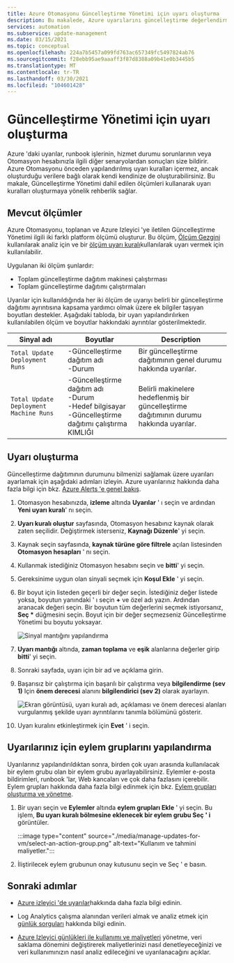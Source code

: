```yaml
---
title: Azure Otomasyonu Güncelleştirme Yönetimi için uyarı oluşturma
description: Bu makalede, Azure uyarılarını güncelleştirme değerlendirmelerinin veya dağıtımların durumu hakkında bilgilendirmek üzere nasıl yapılandıracağınız açıklanır.
services: automation
ms.subservice: update-management
ms.date: 03/15/2021
ms.topic: conceptual
ms.openlocfilehash: 224a7b5457a099fd763ac657349fc5497824ab76
ms.sourcegitcommit: f28ebb95ae9aaaff3f87d8388a09b41e0b3445b5
ms.translationtype: MT
ms.contentlocale: tr-TR
ms.lasthandoff: 03/30/2021
ms.locfileid: "104601428"
---
```

# <a name="how-to-create-alerts-for-update-management"></a>Güncelleştirme Yönetimi için uyarı oluşturma

Azure 'daki uyarılar, runbook işlerinin, hizmet durumu sorunlarının veya Otomasyon hesabınızla ilgili diğer senaryolardan sonuçları size bildirir. Azure Otomasyonu önceden yapılandırılmış uyarı kuralları içermez, ancak oluşturduğu verilere bağlı olarak kendi kendinize de oluşturabilirsiniz. Bu makale, Güncelleştirme Yönetimi dahil edilen ölçümleri kullanarak uyarı kuralları oluşturmaya yönelik rehberlik sağlar.

## <a name="available-metrics"></a>Mevcut ölçümler

Azure Otomasyonu, toplanan ve Azure Izleyici 'ye iletilen Güncelleştirme Yönetimi ilgili iki farklı platform ölçümü oluşturur. Bu ölçüm, [Ölçüm Gezgini](../../azure-monitor/essentials/metrics-charts.md) kullanılarak analiz için ve bir [ölçüm uyarı kuralı](../../azure-monitor/alerts/alerts-metric.md)kullanılarak uyarı vermek için kullanılabilir.

Uygulanan iki ölçüm şunlardır:

* Toplam güncelleştirme dağıtım makinesi çalıştırması
* Toplam güncelleştirme dağıtımı çalıştırmaları

Uyarılar için kullanıldığında her iki ölçüm de uyarıyı belirli bir güncelleştirme dağıtımı ayrıntısına kapsama yardımcı olmak üzere ek bilgiler taşıyan boyutları destekler. Aşağıdaki tabloda, bir uyarı yapılandırılırken kullanılabilen ölçüm ve boyutlar hakkındaki ayrıntılar gösterilmektedir.

|Sinyal adı|Boyutlar|Description
|---|---|---|
|`Total Update Deployment Runs`|-Güncelleştirme dağıtım adı<br>-Durum | Bir güncelleştirme dağıtımının genel durumu hakkında uyarılar.|
|`Total Update Deployment Machine Runs`|-Güncelleştirme dağıtım adı</br>-Durum</br>-Hedef bilgisayar</br>-Güncelleştirme dağıtımı çalıştırma KIMLIĞI    |Belirli makinelere hedeflenmiş bir güncelleştirme dağıtımının durumu hakkında uyarılar.|

## <a name="create-alert"></a>Uyarı oluşturma

Güncelleştirme dağıtımının durumunu bilmenizi sağlamak üzere uyarıları ayarlamak için aşağıdaki adımları izleyin. Azure uyarılarınız hakkında daha fazla bilgi için bkz. [Azure Alerts 'e genel bakış](../../azure-monitor/alerts/alerts-overview.md).

1. Otomasyon hesabınızda, **izleme** altında **Uyarılar** ' ı seçin ve ardından **Yeni uyarı kuralı**' nı seçin.

1. **Uyarı kuralı oluştur** sayfasında, Otomasyon hesabınız kaynak olarak zaten seçilidir. Değiştirmek isterseniz, **Kaynağı Düzenle**' yi seçin.

1. Kaynak seçin sayfasında, **kaynak türüne göre filtrele** açılan listesinden **Otomasyon hesapları** ' nı seçin.

1. Kullanmak istediğiniz Otomasyon hesabını seçin ve **bitti**' yi seçin.

1. Gereksinime uygun olan sinyali seçmek için **Koşul Ekle** ' yi seçin.

1. Bir boyut için listeden geçerli bir değer seçin. İstediğiniz değer listede yoksa, boyutun yanındaki ' ı seçin **\+** ve özel adı yazın. Ardından aranacak değeri seçin. Bir boyutun tüm değerlerini seçmek istiyorsanız, **Seç \*** düğmesini seçin. Boyut için bir değer seçmezseniz Güncelleştirme Yönetimi bu boyutu yoksayar.

    ![Sinyal mantığını yapılandırma](./media/manage-updates-for-vm/signal-logic.png)

1. **Uyarı mantığı** altında, **zaman toplama** ve **eşik** alanlarına değerler girip **bitti**' yi seçin.

1. Sonraki sayfada, uyarı için bir ad ve açıklama girin.

1. Başarısız bir çalıştırma için başarılı bir çalıştırma veya **bilgilendirme (sev 1)** Için **önem derecesi** alanını **bilgilendirici (sev 2)** olarak ayarlayın.

    ![Ekran görüntüsü, uyarı kuralı adı, açıklaması ve önem derecesi alanları vurgulanmış şekilde uyarı ayrıntılarını tanımla bölümünü gösterir.](./media/manage-updates-for-vm/define-alert-details.png)

1. Uyarı kuralını etkinleştirmek için **Evet** ' i seçin.

## <a name="configure-action-groups-for-your-alerts"></a>Uyarılarınız için eylem gruplarını yapılandırma

Uyarılarınız yapılandırıldıktan sonra, birden çok uyarı arasında kullanılacak bir eylem grubu olan bir eylem grubu ayarlayabilirsiniz. Eylemler e-posta bildirimleri, runbook 'lar, Web kancaları ve çok daha fazlasını içerebilir. Eylem grupları hakkında daha fazla bilgi edinmek için bkz. [Eylem grupları oluşturma ve yönetme](../../azure-monitor/alerts/action-groups.md).

1. Bir uyarı seçin ve **Eylemler** altında **eylem grupları Ekle** ' yi seçin. Bu işlem, **Bu uyarı kuralı bölmesine eklenecek bir eylem grubu Seç ' i** görüntüler.

   :::image type="content" source="./media/manage-updates-for-vm/select-an-action-group.png" alt-text="Kullanım ve tahmini maliyetler.":::

1. İliştirilecek eylem grubunun onay kutusunu seçin ve Seç ' e basın.

## <a name="next-steps"></a>Sonraki adımlar

* [Azure izleyici 'de uyarılar](../../azure-monitor/alerts/alerts-overview.md)hakkında daha fazla bilgi edinin.

* Log Analytics çalışma alanından verileri almak ve analiz etmek için [günlük sorguları](../../azure-monitor/logs/log-query-overview.md) hakkında bilgi edinin.

* [Azure Izleyici günlükleri ile kullanımı ve maliyetleri](../../azure-monitor/logs/manage-cost-storage.md) yönetme, veri saklama dönemini değiştirerek maliyetlerinizi nasıl denetleyeceğinizi ve veri kullanımınızın nasıl analiz edileceğini ve uyarılanacağını açıklar.
